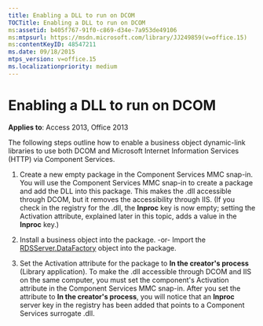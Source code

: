 ```yaml
---
title: Enabling a DLL to run on DCOM
TOCTitle: Enabling a DLL to run on DCOM
ms:assetid: b405f767-91f0-c869-d34e-7a953de49106
ms:mtpsurl: https://msdn.microsoft.com/library/JJ249859(v=office.15)
ms:contentKeyID: 48547211
ms.date: 09/18/2015
mtps_version: v=office.15
ms.localizationpriority: medium
---
```


# Enabling a DLL to run on DCOM


**Applies to**: Access 2013, Office 2013

The following steps outline how to enable a business object dynamic-link libraries to use both DCOM and Microsoft Internet Information Services (HTTP) via Component Services.

1.  Create a new empty package in the Component Services MMC snap-in. You will use the Component Services MMC snap-in to create a package and add the DLL into this package. This makes the .dll accessible through DCOM, but it removes the accessibility through IIS. (If you check in the registry for the .dll, the **Inproc** key is now empty; setting the Activation attribute, explained later in this topic, adds a value in the **Inproc** key.)

2.  Install a business object into the package. -or- Import the [RDSServer.DataFactory](datafactory-object-rdsserver.md) object into the package.

3.  Set the Activation attribute for the package to **In the creator's process** (Library application). To make the .dll accessible through DCOM and IIS on the same computer, you must set the component's Activation attribute in the Component Services MMC snap-in. After you set the attribute to **In the creator's process**, you will notice that an **Inproc** server key in the registry has been added that points to a Component Services surrogate .dll.

